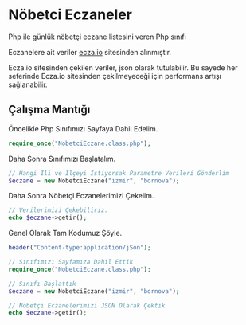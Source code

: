 # Nöbetci Eczaneler
Php ile günlük nöbetçi eczane listesini veren Php sınıfı

Eczanelere ait veriler <a href="https://ecza.io/" target="_blank">ecza.io</a> sitesinden alınmıştır. 

Ecza.io sitesinden çekilen veriler, json olarak tutulabilir. Bu sayede her seferinde Ecza.io sitesinden çekilmeyeceği için performans artışı sağlanabilir.

<h2>Çalışma Mantığı</h2>

Öncelikle Php Sınıfımızı Sayfaya Dahil Edelim.
```php
require_once("NobetciEczane.class.php");
```
Daha Sonra Sınıfımızı Başlatalım. 
```php
// Hangi İli ve İlçeyi İstiyorsak Parametre Verileri Gönderlim
$eczane = new NobetciEczane("izmir", "bornova");
```

Daha Sonra Nöbetçi Eczanelerimizi Çekelim.
```php
// Verilerimizi Çekebiliriz.
echo $eczane->getir();
```

Genel Olarak Tam Kodumuz Şöyle. 
```php
header("Content-type:application/jSon");

// Sınıfımızı Sayfamıza Dahil Ettik 
require_once("NobetciEczane.class.php");

// Sınıfı Başlattık 
$eczane = new NobetciEczane("izmir", "bornova");

// Nöbetçi Eczanelerimizi JSON Olarak Çektik 
echo $eczane->getir();
```
